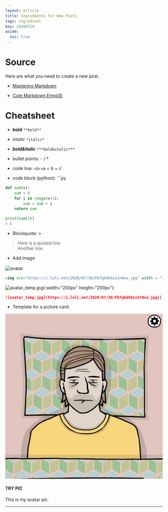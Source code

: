 ```yaml
---
layout: article
title: Ingredients for New Posts
tags: ingredient
key: 20200729
aside:
  toc: true
---
```

<!--more-->

# Source

Here are what you need to create a new post.

- [Mastering Markdown](https://guides.github.com/features/mastering-markdown/)

- [Cute Markdown Emoji:heart_eyes:](https://gist.github.com/rxaviers/7360908)

# Cheatsheet

- **bold** `**bold**`

- *intalic* `*italic*`

- ***bold&italic*** `***bold&italic***`

* bullet points: - / *

* code line: ` <br>
`a = b + c`

* code block (python): ```py <br>
```py
def sum(x):
    sum = 0
    for i in range(x+1):
        sum = sum + i
    return sum
```
```py    
print(sum(3))
> 6
```

- Blockquote: >
> Here is a quoted line <br>
> Another line

- Add image

<img src="https://i.loli.net/2020/07/30/FbfqkdXGzs3rWvo.jpg" width = "300" height = "300" alt="avatar" align=center />

```html
<img src="https://i.loli.net/2020/07/30/FbfqkdXGzs3rWvo.jpg" width = "300" height = "300" alt="avatar" align=center />
```

![avatar_temp.jpg](https://i.loli.net/2020/07/30/FbfqkdXGzs3rWvo.jpg){:width="200px" height="200px"}

```md
![avatar_temp.jpg](https://i.loli.net/2020/07/30/FbfqkdXGzs3rWvo.jpg){:width="200px" height="200px"}
```

- Template for a picture card.
<div class="card">
  <div class="card__image">
    <img class="image" src="https://github.com/Lisa-X/Lisa-X.github.io/raw/master/pics/avatar.jpg"/>
  </div>
  <div class="card__content">
    <div class="card__header">
      <h4>TRY PIC</h4>
    </div>
    <p>
      This is my avatar pic.
    </p>
  </div>
</div>


<!--more-->


---
